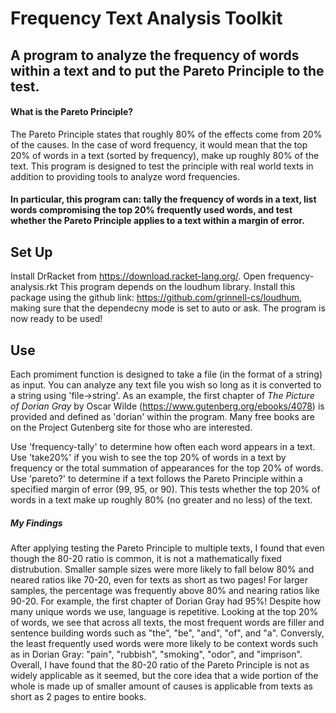 # Frequency Text Analysis Toolkit
## A program to analyze the frequency of words within a text and to put the Pareto Principle to the test.

#### What is the Pareto Principle?
The Pareto Principle states that roughly 80% of the effects come from 20% of the causes. In the case of word frequency, it would mean that the top 20% of words in a text (sorted by frequency), make up roughly 80% of the text. This program is designed to test the principle with real world texts in addition to providing tools to analyze word frequencies. 

#### In particular, this program can: tally the frequency of words in a text, list words compromising the top 20% frequently used words, and test whether the Pareto Principle applies to a text within a margin of error. 

## Set Up
Install DrRacket from https://download.racket-lang.org/.
Open frequency-analysis.rkt 
This program depends on the loudhum library. Install this package using the github link: https://github.com/grinnell-cs/loudhum, making sure that the dependecny mode is set to auto or ask. 
The program is now ready to be used!

## Use
Each promiment function is designed to take a file (in the format of a string) as input. You can analyze any text file you wish so long as it is converted to a string using 'file->string'. As an example, the first chapter of *The Picture of Dorian Gray* by Oscar Wilde (https://www.gutenberg.org/ebooks/4078) is provided and defined as 'dorian' within the program. Many free books are on the Project Gutenberg site for those who are interested. 

Use 'frequency-tally' to determine how often each word appears in a text.
Use 'take20%' if you wish to see the top 20% of words in a text by frequency or the total summation of appearances for the top 20% of words.
Use 'pareto?' to determine if a text follows the Pareto Principle within a specified margin of error (99, 95, or 90). This tests whether the top 20% of words in a text make up roughly 80% (no greater and no less) of the text.

##### My Findings
After applying testing the Pareto Principle to multiple texts, I found that even though the 80-20 ratio is common, it is not a mathematically fixed distrubution. Smaller sample sizes were more likely to fall below 80% and neared ratios like 70-20, even for texts as short as two pages! For larger samples, the percentage was frequently above 80% and nearing ratios like 90-20. For example, the first chapter of Dorian Gray had 95%! Despite how many unique words we use, language is repetitive. Looking at the top 20% of words, we see that across all texts, the most frequent words are filler and sentence building words such as "the", "be", "and", "of", and "a". Conversly, the least frequently used words were more likely to be context words such as in Dorian Gray: "pain", "rubbish", "smoking", "odor", and "imprison". Overall, I have found that the 80-20 ratio of the Pareto Principle is not as widely applicable as it seemed, but the core idea that a wide portion of the whole is made up of smaller amount of causes is applicable from texts as short as 2 pages to entire books.

